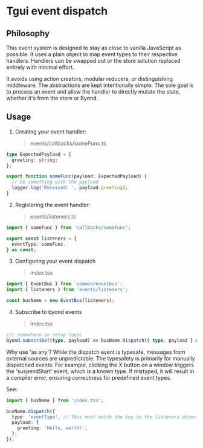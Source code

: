 # Tgui event dispatch

## Philosophy

This event system is designed to stay as close to vanilla JavaScript as possible. It uses a plain object to map event types to their respective handlers. Handlers can be swapped out or the store solution replaced entirely with minimal effort.

It avoids using action creators, modular reducers, or distinguishing middleware. The abstractions are kept intentionally simple. The sole goal is to process an event and allow the handler to directly mutate the state, whether it's from the store or Byond.

## Usage

1. Creating your event handler:
   > events/callbacks/someFunc.ts

```ts
type ExpectedPayload = {
  greeting: string;
};

export function someFunc(payload: ExpectedPayload) {
  // Do something with the payload
  logger.log('Received: ', payload.greeting);
}
```

2. Registering the event handler:
   > events/listeners.ts

```ts
import { someFunc } from 'callbacks/someFunc';

export const listeners = {
  eventType: someFunc,
} as const;
```

3. Configuring your event dispatch
   > index.tsx

```ts
import { EventBus } from 'common/eventbus';
import { listeners } from 'events/listeners';

const busName = new EventBus(listeners);
```

4. Subscribe to byond events
   > index.tsx

```ts
/// somewhere in setup logic
Byond.subscribe((type, payload) => busName.dispatch({ type, payload } as any));
```

Why use 'as any'? While the dispatch event is typesafe, messages from external sources are unpredictable. The typesafety is primarily for manually dispatched events. For example, clicking the X button on a window triggers the 'suspendStart' event, which is a known type. If mistyped, it will result in a compiler error, ensuring correctness for predefined event types.

See:

```ts
import { busName } from 'index.tsx';

busName.dispatch({
  type: 'eventType', // This must match the key in the listeners object or it will throw a TypeScript error.
  payload: {
    greeting: 'Hello, world!',
  },
});
```
